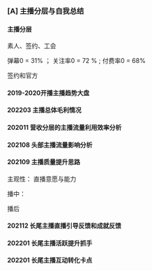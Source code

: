 ### [A] 主播分层与自我总结

#### 主播分层

素人、签约、工会

弹幕0 = 31% ； 关注率0 = 72 % ;	付费率0 = 68%

签约和官方 

#### 2019-2020开播主播趋势大盘

#### 202203 主播总体毛利情况

#### 202011 营收分层的主播流量利用效率分析

#### 202108 头部主播流量影响分析

#### 202109 主播质量提升思路

主观性： 直播意愿与能力

播中：

播后

#### 202112 长尾主播直播引导反馈和成就反馈

#### 202201 长尾主播活跃提升抓手

#### 202201 长尾主播互动转化卡点

